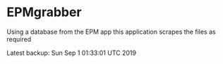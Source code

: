 # EPMgrabber
Using a database from the EPM app this application scrapes the files as required


Latest backup: Sun Sep 1 01:33:01 UTC 2019
